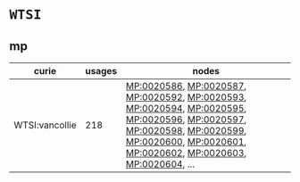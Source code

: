 # `WTSI`

## mp

| curie          |   usages | nodes                                                                                                                                                                                                                                                                                                                                                                                                                                                                                                                                                                                                                                                                                                                                                              |
|----------------|----------|--------------------------------------------------------------------------------------------------------------------------------------------------------------------------------------------------------------------------------------------------------------------------------------------------------------------------------------------------------------------------------------------------------------------------------------------------------------------------------------------------------------------------------------------------------------------------------------------------------------------------------------------------------------------------------------------------------------------------------------------------------------------|
| WTSI:vancollie |      218 | [MP:0020586](https://bioregistry.io/MP:0020586), [MP:0020587](https://bioregistry.io/MP:0020587), [MP:0020592](https://bioregistry.io/MP:0020592), [MP:0020593](https://bioregistry.io/MP:0020593), [MP:0020594](https://bioregistry.io/MP:0020594), [MP:0020595](https://bioregistry.io/MP:0020595), [MP:0020596](https://bioregistry.io/MP:0020596), [MP:0020597](https://bioregistry.io/MP:0020597), [MP:0020598](https://bioregistry.io/MP:0020598), [MP:0020599](https://bioregistry.io/MP:0020599), [MP:0020600](https://bioregistry.io/MP:0020600), [MP:0020601](https://bioregistry.io/MP:0020601), [MP:0020602](https://bioregistry.io/MP:0020602), [MP:0020603](https://bioregistry.io/MP:0020603), [MP:0020604](https://bioregistry.io/MP:0020604), ... |


